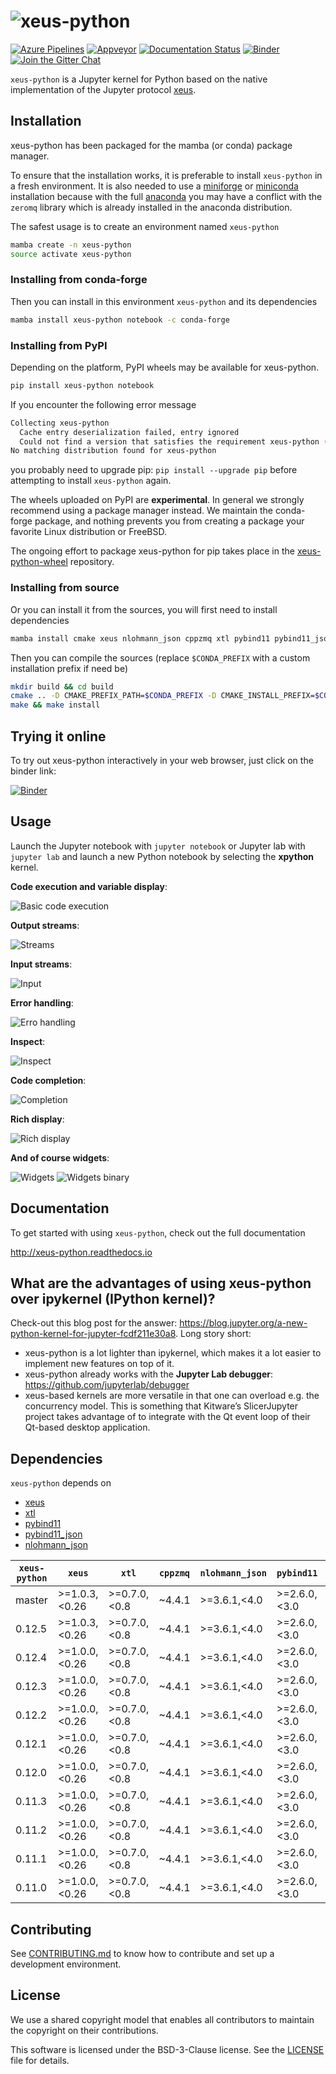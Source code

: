 # ![xeus-python](docs/source/xeus-python.svg)

[![Azure Pipelines](https://dev.azure.com/jupyter-xeus/jupyter-xeus/_apis/build/status/jupyter-xeus.xeus-python?branchName=master)](https://dev.azure.com/jupyter-xeus/jupyter-xeus/_build/latest?definitionId=2&branchName=master)
[![Appveyor](https://ci.appveyor.com/api/projects/status/vy6rhqdw24pjduip?svg=true)](https://ci.appveyor.com/project/jupyter-xeus/xeus-python)
[![Documentation Status](http://readthedocs.org/projects/xeus-python/badge/?version=latest)](https://xeus-python.readthedocs.io/en/latest/?badge=latest)
[![Binder](https://mybinder.org/badge_logo.svg)](https://mybinder.org/v2/gh/jupyter-xeus/xeus-python/stable?urlpath=/lab/tree/notebooks/xeus-python.ipynb)
[![Join the Gitter Chat](https://badges.gitter.im/Join%20Chat.svg)](https://gitter.im/QuantStack/Lobby?utm_source=badge&utm_medium=badge&utm_campaign=pr-badge&utm_content=badge)

`xeus-python` is a Jupyter kernel for Python based on the native implementation of the
Jupyter protocol [xeus](https://github.com/jupyter-xeus/xeus).

## Installation

xeus-python has been packaged for the mamba (or conda) package manager.

To ensure that the installation works, it is preferable to install `xeus-python` in a
fresh environment. It is also needed to use a
[miniforge](https://github.com/conda-forge/miniforge#mambaforge) or
[miniconda](https://conda.io/miniconda.html) installation because with the full
[anaconda](https://www.anaconda.com/) you may have a conflict with the `zeromq` library
which is already installed in the anaconda distribution.

The safest usage is to create an environment named `xeus-python`

```bash
mamba create -n xeus-python
source activate xeus-python
```

### Installing from conda-forge

Then you can install in this environment `xeus-python` and its dependencies

```bash
mamba install xeus-python notebook -c conda-forge
```

### Installing from PyPI

Depending on the platform, PyPI wheels may be available for xeus-python.

```bash
pip install xeus-python notebook
```

If you encounter the following error message

```bash
Collecting xeus-python
  Cache entry deserialization failed, entry ignored
  Could not find a version that satisfies the requirement xeus-python (from versions: )
No matching distribution found for xeus-python
```

you probably need to upgrade pip: `pip install --upgrade pip` before attempting to
install `xeus-python` again.

The wheels uploaded on PyPI are **experimental**. In general we strongly recommend using
a package manager instead. We maintain the conda-forge package, and nothing prevents you
from creating a package your favorite Linux distribution or FreeBSD.

The ongoing effort to package xeus-python for pip takes place in the
[xeus-python-wheel](https://github.com/jupyter-xeus/xeus-python-wheel) repository.

### Installing from source

Or you can install it from the sources, you will first need to install dependencies

```bash
mamba install cmake xeus nlohmann_json cppzmq xtl pybind11 pybind11_json ipython debugpy jupyterlab -c conda-forge
```

Then you can compile the sources (replace `$CONDA_PREFIX` with a custom installation
prefix if need be)

```bash
mkdir build && cd build
cmake .. -D CMAKE_PREFIX_PATH=$CONDA_PREFIX -D CMAKE_INSTALL_PREFIX=$CONDA_PREFIX -D CMAKE_INSTALL_LIBDIR=lib -D PYTHON_EXECUTABLE=`which python`
make && make install
```

## Trying it online

To try out xeus-python interactively in your web browser, just click on the binder link:

[![Binder](binder-logo.svg)](https://mybinder.org/v2/gh/jupyter-xeus/xeus-python/stable?urlpath=/lab/tree/notebooks/xeus-python.ipynb)

## Usage

Launch the Jupyter notebook with `jupyter notebook` or Jupyter lab with `jupyter lab`
and launch a new Python notebook by selecting the **xpython** kernel.

**Code execution and variable display**:

![Basic code execution](docs/source/code_exec.gif)

**Output streams**:

![Streams](docs/source/streams.gif)

**Input streams**:

![Input](docs/source/input.gif)

**Error handling**:

![Erro handling](docs/source/error.gif)

**Inspect**:

![Inspect](docs/source/inspect.gif)

**Code completion**:

![Completion](docs/source/code_completion.gif)

**Rich display**:

![Rich display](docs/source/rich_disp.gif)

**And of course widgets**:

![Widgets](docs/source/widgets.gif) ![Widgets binary](docs/source/binary.gif)

## Documentation

To get started with using `xeus-python`, check out the full documentation

http://xeus-python.readthedocs.io

## What are the advantages of using xeus-python over ipykernel (IPython kernel)?

Check-out this blog post for the answer:
https://blog.jupyter.org/a-new-python-kernel-for-jupyter-fcdf211e30a8. Long story short:

- xeus-python is a lot lighter than ipykernel, which makes it a lot easier to implement
  new features on top of it.
- xeus-python already works with the **Jupyter Lab debugger**:
  https://github.com/jupyterlab/debugger
- xeus-based kernels are more versatile in that one can overload e.g. the concurrency
  model. This is something that Kitware’s SlicerJupyter project takes advantage of to
  integrate with the Qt event loop of their Qt-based desktop application.

## Dependencies

`xeus-python` depends on

- [xeus](https://github.com/jupyter-xeus/xeus)
- [xtl](https://github.com/xtensor-stack/xtl)
- [pybind11](https://github.com/pybind/pybind11)
- [pybind11_json](https://github.com/pybind/pybind11_json)
- [nlohmann_json](https://github.com/nlohmann/json)

| `xeus-python` | `xeus`        | `xtl`        | `cppzmq` | `nlohmann_json` | `pybind11`   | `pybind11_json` | `pygments`     | `ptvsd` | `debugpy` | `IPython` |
| ------------- | ------------- | ------------ | -------- | --------------- | ------------ | --------------- | -------------- | ------- | --------- | --------- |
| master        | >=1.0.3,<0.26 | >=0.7.0,<0.8 | ~4.4.1   | >=3.6.1,<4.0    | >=2.6.0,<3.0 | >=0.2.8,<0.3    | >=2.3.1,<3.0.0 |         | >=1.1.0   | >=7.21,<8 |
| 0.12.5        | >=1.0.3,<0.26 | >=0.7.0,<0.8 | ~4.4.1   | >=3.6.1,<4.0    | >=2.6.0,<3.0 | >=0.2.8,<0.3    | >=2.3.1,<3.0.0 |         | >=1.1.0   | >=7.21,<8 |
| 0.12.4        | >=1.0.0,<0.26 | >=0.7.0,<0.8 | ~4.4.1   | >=3.6.1,<4.0    | >=2.6.0,<3.0 | >=0.2.8,<0.3    | >=2.3.1,<3.0.0 |         | >=1.1.0   | >=7.21,<8 |
| 0.12.3        | >=1.0.0,<0.26 | >=0.7.0,<0.8 | ~4.4.1   | >=3.6.1,<4.0    | >=2.6.0,<3.0 | >=0.2.8,<0.3    | >=2.3.1,<3.0.0 |         | >=1.1.0   | >=7.21,<8 |
| 0.12.2        | >=1.0.0,<0.26 | >=0.7.0,<0.8 | ~4.4.1   | >=3.6.1,<4.0    | >=2.6.0,<3.0 | >=0.2.8,<0.3    | >=2.3.1,<3.0.0 |         | >=1.1.0   | >=7.21,<8 |
| 0.12.1        | >=1.0.0,<0.26 | >=0.7.0,<0.8 | ~4.4.1   | >=3.6.1,<4.0    | >=2.6.0,<3.0 | >=0.2.8,<0.3    | >=2.3.1,<3.0.0 |         | >=1.1.0   | >=7.21,<8 |
| 0.12.0        | >=1.0.0,<0.26 | >=0.7.0,<0.8 | ~4.4.1   | >=3.6.1,<4.0    | >=2.6.0,<3.0 | >=0.2.8,<0.3    | >=2.3.1,<3.0.0 |         | >=1.1.0   | >=7.21,<8 |
| 0.11.3        | >=1.0.0,<0.26 | >=0.7.0,<0.8 | ~4.4.1   | >=3.6.1,<4.0    | >=2.6.0,<3.0 | >=0.2.8,<0.3    | >=2.3.1,<3.0.0 |         | >=1.1.0   | >=7.20,<8 |
| 0.11.2        | >=1.0.0,<0.26 | >=0.7.0,<0.8 | ~4.4.1   | >=3.6.1,<4.0    | >=2.6.0,<3.0 | >=0.2.8,<0.3    | >=2.3.1,<3.0.0 |         | >=1.1.0   | >=7.20,<8 |
| 0.11.1        | >=1.0.0,<0.26 | >=0.7.0,<0.8 | ~4.4.1   | >=3.6.1,<4.0    | >=2.6.0,<3.0 | >=0.2.8,<0.3    | >=2.3.1,<3.0.0 |         | >=1.1.0   | >=7.20,<8 |
| 0.11.0        | >=1.0.0,<0.26 | >=0.7.0,<0.8 | ~4.4.1   | >=3.6.1,<4.0    | >=2.6.0,<3.0 | >=0.2.8,<0.3    | >=2.3.1,<3.0.0 |         | >=1.1.0   | >=7.20,<8 |

## Contributing

See [CONTRIBUTING.md](./CONTRIBUTING.md) to know how to contribute and set up a
development environment.

## License

We use a shared copyright model that enables all contributors to maintain the copyright
on their contributions.

This software is licensed under the BSD-3-Clause license. See the [LICENSE](LICENSE)
file for details.
